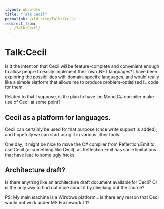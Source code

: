 ```yaml
---
layout: obsolete
title: "Talk:Cecil"
permalink: /old_site/Talk:Cecil/
redirect_from:
  - /Talk:Cecil/
---
```


Talk:Cecil
==========

Is it the intention that Cecil will be feature-complete and convenient enough to allow people to easily implement their own .NET languages? I have been exploring the possibilities with domain-specific languages, and would really like a simple platform that allows me to produce problem-optimised IL code for them.

Related to that I suppose, is the plan to have the Mono C\# compiler make use of Cecil at some point?

Cecil as a platform for languages.
----------------------------------

Cecil can certainly be used for that purpose (once write support is added), and hopefully we can start using it in various other tools.

One day, it might be nice to move the C\# compiler from Reflection.Emit to use Cecil (or something like Cecil), as Reflection.Emit has some limitations that have lead to some ugly hacks.

Architecture draft?
-------------------

Is there anything like an architecture draft document available for Cecil? Or is the only way to find out more about it by checking out the source?

PS: My main machine is a Windows platform... is there any reason that Cecil would not work under MS Framework 1.1?

